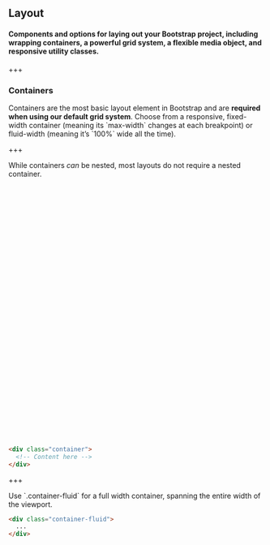 
## Layout

#### Components and options for laying out your Bootstrap project, including wrapping containers, a powerful grid system, a flexible media object, and responsive utility classes.

+++

### Containers

<p>
  Containers are the most basic layout element in Bootstrap and are
  <strong>required when using our default grid system</strong>. Choose from a
  responsive, fixed-width container (meaning its `max-width` changes at each
  breakpoint) or fluid-width (meaning it’s `100%` wide all the time).
</p>

+++

<p>
  While containers <em>can</em> be nested, most layouts do not require a
  nested container.
</p>

<div class="row" style="height: 500px;">
  <div class="col-2 bg-primary rounded mr-3"></div>
  <div class="col-10 bg-secondary rounded"></div>
</div>

```html
<div class="container">
  <!-- Content here -->
</div>
```

+++

<p>
  Use `.container-fluid` for a full width container, spanning the entire width
  of the viewport.
</p>

<div class="container-fluid">
  <div class="d-flex bg-primary rounded h-50 w-25 mr-3"></div>
  <div class="d-flex bg-secondary rounded h-50 w-75"></div>
</div>

```html
<div class="container-fluid">
  ...
</div>
```
